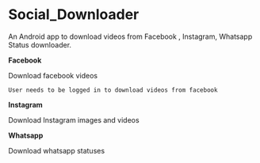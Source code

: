 # Social_Downloader
An Android app to download videos from Facebook , Instagram, Whatsapp Status downloader.

**Facebook**

Download facebook videos

```User needs to be logged in to download videos from facebook```

**Instagram**

Download Instagram images and videos

**Whatsapp**

Download whatsapp statuses
